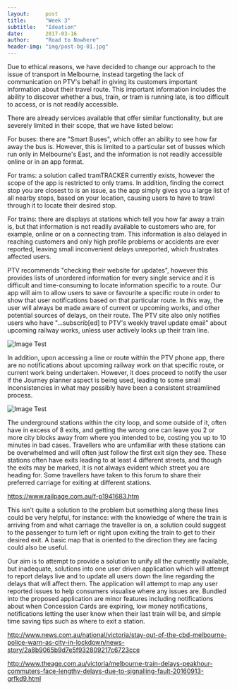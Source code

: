 ```yaml
---
layout:     post
title:      "Week 3"
subtitle:   "Ideation"
date:       2017-03-16
author:     "Road to Nowhere"
header-img: "img/post-bg-01.jpg"
---
```


Due to ethical reasons, we have decided to change our approach to the issue of transport in Melbourne, instead targeting the lack of communication on PTV's behalf in giving its customers important information about their travel route. This important information includes the ability to discover whether a bus, train, or tram is running late, is too difficult to access, or is not readily accessible.

There are already services available that offer similar functionality, but are severely limited in their scope, that we have listed below:

For buses: there are "Smart Buses", which offer an ability to see how far away the bus is. However, this is limited to a particular set of busses which run only in Melbourne's East, and the information is not readily accessible online or in an app format.

For trams: a solution called tramTRACKER currently exists, however the scope of the app is restricted to only trams. In addition, finding the correct stop you are closest to is an issue, as the app simply gives you a large list of all nearby stops, based on your location, causing users to have to trawl through it to locate their desired stop.

For trains: there are displays at stations which tell you how far away a train is, but that information is not readily available to customers who are, for example, online or on a connecting tram. This information is also delayed in reaching customers and only high profile problems or accidents are ever reported, leaving small inconvenient delays unreported, which frustrates affected users.

PTV recommends "checking their website for updates", however this provides lists of unordered information for every single service and it is difficult and time-consuming to locate information specific to a route. Our app will aim to allow users to save or favourite a specific route in order to show that user notifications based on that particular route. In this way, the user will always be made aware of current or upcoming works, and other potential sources of delays, on their route. The PTV site also only notifies users who have "...subscrib[ed] to PTV's weekly travel update email" about upcoming railway works, unless user actively looks up their train line.


<img src="{{ site.baseurl }}/images/blog/week3/Bus%20Delays.PNG" alt="Image Test">


In addition, upon accessing a line or route within the PTV phone app, there are no notifications about upcoming railway work on that specific route, or current work being undertaken. However, it does proceed to notify the user if the Journey planner aspect is being used, leading to some small inconsistencies in what may possibly have been a consistent streamlined process.


<img src="{{ site.baseurl }}/images/blog/week3/No%20notification.png" alt="Image Test">


The underground stations within the city loop, and some outside of it, often have in excess of 8 exits, and getting the wrong one can leave you 2 or more city blocks away from where you intended to be, costing you up to 10 minutes in bad cases. Travellers who are unfamiliar with these stations can be overwhelmed and will often just follow the first exit sign they see. These stations often have exits leading to at least 4 different streets, and though the exits may be marked, it is not always evident which street you are heading for. Some travellers have taken to this forum to share their preferred carriage for exiting at different stations. 

https://www.railpage.com.au/f-p1941683.htm

This isn't quite a solution to the problem but something along these lines could be very helpful, for instance: with the knowledge of where the train is arriving from and what carriage the traveller is on, a solution could suggest to the passenger to turn left or right upon exiting the train to get to their desired exit. A basic map that is oriented to the direction they are facing could also be useful. 


Our aim is to attempt to provide a solution to unify all the currently available, but inadequate, solutions into one user driven application which will attempt to report delays live and to update all users down the line regarding the delays that will affect them. The application will attempt to map any user reported issues to help consumers visualise where any issues are. Bundled into the proposed application are minor features including notifications about when Concession Cards are expiring, low money notifications, notifications letting the user know when their last train will be, and simple time saving tips such as where to exit a station.

http://www.news.com.au/national/victoria/stay-out-of-the-cbd-melbourne-police-warn-as-city-in-lockdown/news-story/2a8b9065b9d7e5f932809217c6723cce

http://www.theage.com.au/victoria/melbourne-train-delays-peakhour-commuters-face-lengthy-delays-due-to-signalling-fault-20160913-grfkd9.html

